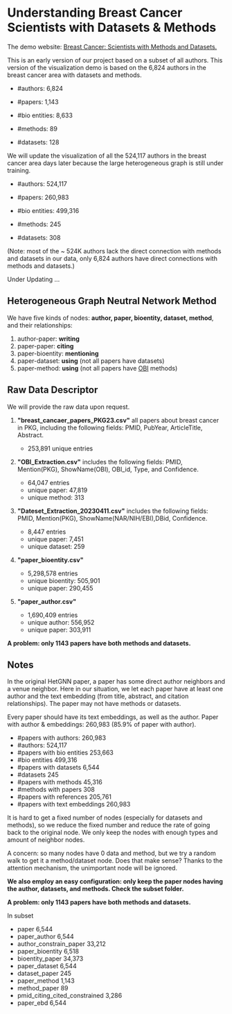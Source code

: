 # Understanding Breast Cancer Scientists with Datasets & Methods

The demo website: [Breast Cancer: Scientists with Methods and Datasets.](<https://jiaweixu98.github.io/MethodsDatasetsScientists/>)

This is an early version of our project based on a subset of all authors. This version of the visualization demo is based on the 6,824 authors in the breast cancer area with datasets and methods.



- #authors: 6,824

- #papers: 1,143

- #bio entities: 8,633

- #methods: 89

- #datasets: 128

We will update the visualization of all the 524,117 authors in the breast cancer area days later because the large heterogeneous graph is still under training.

- #authors: 524,117

- #papers: 260,983

- #bio entities: 499,316

- #methods: 245

- #datasets: 308

(Note: most of the ~ 524K authors lack the direct connection with methods and datasets in our data, only 6,824 authors have direct connections with methods and datasets.)

Under Updating ...

## Heterogeneous Graph Neutral Network Method

We have five kinds of nodes: **author, paper, bioentity, dataset, method**, and their relationships:

1. author-paper: **writing**
2. paper-paper: **citing**
3. paper-bioentity: **mentioning**
4. paper-dataset: **using** (not all papers have datasets)
5. paper-method: **using** (not all papers have [OBI](https://obi-ontology.org/) methods)

## Raw Data Descriptor

We will provide the raw data upon request.

1. **"breast_cancaer_papers_PKG23.csv"** all papers about breast cancer in PKG, including the following fields: PMID, PubYear, ArticleTitle, Abstract.
    - 253,891 unique entries

2. **"OBI_Extraction.csv"** includes the following fields: PMID, Mention(PKG), ShowName(OBI), OBI_id, Type, and Confidence.
    - 64,047 entries
    - unique paper: 47,819
    - unique method: 313

3. **"Dateset_Extraction_20230411.csv"** includes the following fields: PMID, Mention(PKG), ShowName(NAR/NIH/EBI),DBid, Confidence.
    - 8,447 entries
    - unique paper: 7,451
    - unique dataset: 259

4. **"paper_bioentity.csv"**
    - 5,298,578 entries
    - unique bioentity: 505,901
    - unique paper: 290,455

5. **"paper_author.csv"**
    - 1,690,409 entries
    - unique author: 556,952
    - unique paper: 303,911

**A problem: only 1143 papers have both methods and datasets.**

## Notes

In the original HetGNN paper, a paper has some direct author neighbors and a venue neighbor.
Here in our situation, we let each paper have at least one author and the text embedding (from title, abstract, and citation relationships). The paper may not have methods or datasets.

Every paper should have its text embeddings, as well as the author.
Paper with author & embeddings: 260,983 (85.9% of paper with author).

- #papers with authors: 260,983
- #authors: 524,117
- #papers with bio entities 253,663
- #bio entities 499,316
- #papers with datasets 6,544
- #datasets 245
- #papers with methods 45,316
- #methods with papers 308
- #papers with references 205,761
- #papers with text embeddings 260,983

It is hard to get a fixed number of nodes (especially for datasets and methods), so we reduce the fixed number and reduce the rate of going back to the original node. We only keep the nodes with enough types and amount of neighbor nodes.

A concern: so many nodes have 0 data and method, but we try a random walk to get it a method/dataset node. Does that make sense? Thanks to the attention mechanism, the unimportant node will be ignored.

**We also employ an easy configuration: only keep the paper nodes having the author, datasets, and methods. Check the 
subset folder.**

**A problem: only 1143 papers have both methods and datasets.**

In subset

- paper 6,544
- paper_author 6,544
- author_constrain_paper 33,212
- paper_bioentity 6,518
- bioentity_paper 34,373
- paper_dataset 6,544
- dataset_paper 245
- paper_method 1,143
- method_paper 89
- pmid_citing_cited_constrained 3,286
- paper_ebd 6,544
